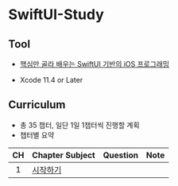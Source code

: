 # SwiftUI-Study



## Tool 

- [핵심만 골라 배우는 SwiftUI 기반의 iOS 프로그래밍](https://jpub.tistory.com/1023)

- Xcode 11.4 or Later

## Curriculum

- 총 35 챕터, 일단 1일 1챕터씩 진행할 계획
- 챕터별 요약

|  CH  | Chapter Subject                                              | Question | Note |
| :--: | :----------------------------------------------------------- | :------- | :--- |
|  1   | [시작하기](https://github.com/ywangnon/SwiftUI-Study/blob/master/챕터%201/시작하기.md) |          |      |



